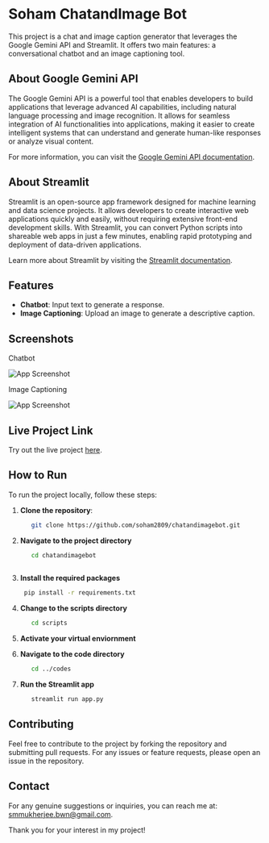 
# Soham ChatandImage Bot

This project is a chat and image caption generator that leverages the Google Gemini API and Streamlit. It offers two main features: a conversational chatbot and an image captioning tool.


## About Google Gemini API

The Google Gemini API is a powerful tool that enables developers to build applications that leverage advanced AI capabilities, including natural language processing and image recognition. It allows for seamless integration of AI functionalities into applications, making it easier to create intelligent systems that can understand and generate human-like responses or analyze visual content.

For more information, you can visit the [Google Gemini API documentation](https://developers.google.com/gemini).

## About Streamlit

Streamlit is an open-source app framework designed for machine learning and data science projects. It allows developers to create interactive web applications quickly and easily, without requiring extensive front-end development skills. With Streamlit, you can convert Python scripts into shareable web apps in just a few minutes, enabling rapid prototyping and deployment of data-driven applications.

Learn more about Streamlit by visiting the [Streamlit documentation](https://docs.streamlit.io/).

## Features

- **Chatbot**: Input text to generate a response.
- **Image Captioning**: Upload an image to generate a descriptive caption.

## Screenshots
Chatbot 

![App Screenshot](https://via.placeholder.com/468x300?text=App+Screenshot+Here)

Image Captioning


![App Screenshot](https://via.placeholder.com/468x300?text=App+Screenshot+Here)
## Live Project Link

Try out the live project [here](https://sohamchatandimagebot.streamlit.app/).

## How to Run

To run the project locally, follow these steps:

1. **Clone the repository**:
   ```bash
      git clone https://github.com/soham2809/chatandimagebot.git
      ```
2. **Navigate to the project directory**
    ```bash
       cd chatandimagebot
      
3.  **Install the required packages**
     ```bash
      pip install -r requirements.txt

4. **Change to the scripts directory**
    ```bash
       cd scripts 
5. **Activate your virtual enviornment**


6. **Navigate to the code directory**
     ```bash
        cd ../codes 
7. **Run the Streamlit app**
    ```bash
       streamlit run app.py 

## Contributing 
Feel free to contribute to the project by forking the repository and submitting pull requests. For any issues or feature requests, please open an issue in the repository.

## Contact 

For any genuine suggestions or inquiries, you can reach me at: smmukherjee.bwn@gmail.com.

Thank you for your interest in my project!











